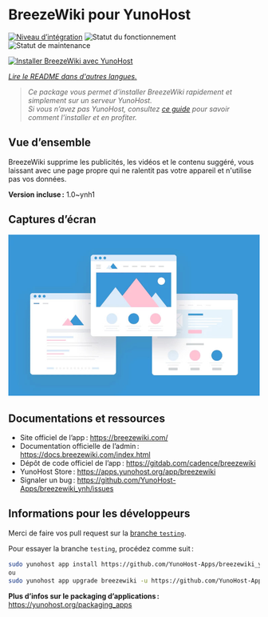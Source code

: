 <!--
Nota bene : ce README est automatiquement généré par <https://github.com/YunoHost/apps/tree/master/tools/readme_generator>
Il NE doit PAS être modifié à la main.
-->

# BreezeWiki pour YunoHost

[![Niveau d’intégration](https://dash.yunohost.org/integration/breezewiki.svg)](https://ci-apps.yunohost.org/ci/apps/breezewiki/) ![Statut du fonctionnement](https://ci-apps.yunohost.org/ci/badges/breezewiki.status.svg) ![Statut de maintenance](https://ci-apps.yunohost.org/ci/badges/breezewiki.maintain.svg)

[![Installer BreezeWiki avec YunoHost](https://install-app.yunohost.org/install-with-yunohost.svg)](https://install-app.yunohost.org/?app=breezewiki)

*[Lire le README dans d'autres langues.](./ALL_README.md)*

> *Ce package vous permet d’installer BreezeWiki rapidement et simplement sur un serveur YunoHost.*  
> *Si vous n’avez pas YunoHost, consultez [ce guide](https://yunohost.org/install) pour savoir comment l’installer et en profiter.*

## Vue d’ensemble

BreezeWiki supprime les publicités, les vidéos et le contenu suggéré, vous laissant avec une page propre qui ne ralentit pas votre appareil et n'utilise pas vos données.

**Version incluse :** 1.0~ynh1

## Captures d’écran

![Capture d’écran de BreezeWiki](./doc/screenshots/example.jpg)

## Documentations et ressources

- Site officiel de l’app : <https://breezewiki.com/>
- Documentation officielle de l’admin : <https://docs.breezewiki.com/index.html>
- Dépôt de code officiel de l’app : <https://gitdab.com/cadence/breezewiki>
- YunoHost Store : <https://apps.yunohost.org/app/breezewiki>
- Signaler un bug : <https://github.com/YunoHost-Apps/breezewiki_ynh/issues>

## Informations pour les développeurs

Merci de faire vos pull request sur la [branche `testing`](https://github.com/YunoHost-Apps/breezewiki_ynh/tree/testing).

Pour essayer la branche `testing`, procédez comme suit :

```bash
sudo yunohost app install https://github.com/YunoHost-Apps/breezewiki_ynh/tree/testing --debug
ou
sudo yunohost app upgrade breezewiki -u https://github.com/YunoHost-Apps/breezewiki_ynh/tree/testing --debug
```

**Plus d’infos sur le packaging d’applications :** <https://yunohost.org/packaging_apps>
